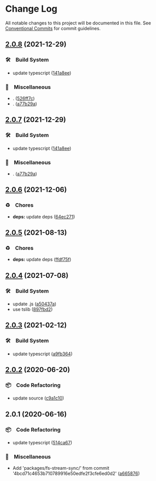 # Change Log

All notable changes to this project will be documented in this file.
See [Conventional Commits](https://conventionalcommits.org) for commit guidelines.

## [2.0.8](https://github.com/bluelovers/ws-iconv/compare/fs-stream-sync@2.0.6...fs-stream-sync@2.0.8) (2021-12-29)


### 🛠　Build System

* update typescript ([141a8ee](https://github.com/bluelovers/ws-iconv/commit/141a8eefbaeeb45f235f5cdceadaeaeb05d9acc7))


### 🔖　Miscellaneous

* . ([526ff7c](https://github.com/bluelovers/ws-iconv/commit/526ff7c919a83f407386c2e872170813bfc575d0))
* . ([a77b29a](https://github.com/bluelovers/ws-iconv/commit/a77b29ae69eb4e0c87d5120618c699273637510a))





## [2.0.7](https://github.com/bluelovers/ws-iconv/compare/fs-stream-sync@2.0.6...fs-stream-sync@2.0.7) (2021-12-29)


### 🛠　Build System

* update typescript ([141a8ee](https://github.com/bluelovers/ws-iconv/commit/141a8eefbaeeb45f235f5cdceadaeaeb05d9acc7))


### 🔖　Miscellaneous

* . ([a77b29a](https://github.com/bluelovers/ws-iconv/commit/a77b29ae69eb4e0c87d5120618c699273637510a))





## [2.0.6](https://github.com/bluelovers/ws-iconv/compare/fs-stream-sync@2.0.5...fs-stream-sync@2.0.6) (2021-12-06)


### ♻️　Chores

* **deps:** update deps ([64ec271](https://github.com/bluelovers/ws-iconv/commit/64ec2718aaa422a5d8761198824886410200c47f))





## [2.0.5](https://github.com/bluelovers/ws-iconv/compare/fs-stream-sync@2.0.4...fs-stream-sync@2.0.5) (2021-08-13)


### ♻️　Chores

* **deps:** update deps ([ffdf75f](https://github.com/bluelovers/ws-iconv/commit/ffdf75f27917b2698690436b66df040f2cc5cebc))





## [2.0.4](https://github.com/bluelovers/ws-iconv/compare/fs-stream-sync@2.0.3...fs-stream-sync@2.0.4) (2021-07-08)


### 🛠　Build System

* update .js ([a50437a](https://github.com/bluelovers/ws-iconv/commit/a50437a84acedeabe884b56978507ee04ea90d58))
* use tslib ([897fbd2](https://github.com/bluelovers/ws-iconv/commit/897fbd2808c31f284dd368759f715c450b033e5e))





## [2.0.3](https://github.com/bluelovers/ws-iconv/compare/fs-stream-sync@2.0.2...fs-stream-sync@2.0.3) (2021-02-12)


### 🛠　Build System

* update typescript ([a9fb364](https://github.com/bluelovers/ws-iconv/commit/a9fb3646f3686e851056c0c14b0689098cddb5c4))





## [2.0.2](https://github.com/bluelovers/ws-iconv/compare/fs-stream-sync@2.0.1...fs-stream-sync@2.0.2) (2020-06-20)


### 📦　Code Refactoring

* update source ([c9a1c10](https://github.com/bluelovers/ws-iconv/commit/c9a1c10f7447a6880a8594bc954dd0de8bd26788))





## 2.0.1 (2020-06-16)


### 📦　Code Refactoring

*  update typescript ([514ca67](https://github.com/bluelovers/ws-iconv/commit/514ca67c1213f555e51edd6672ac925978f07fb9))


### 🔖　Miscellaneous

* Add 'packages/fs-stream-sync/' from commit '4bcd71c4653b710789916e50edfe2f3cfe6ed0d2' ([a665876](https://github.com/bluelovers/ws-iconv/commit/a665876e4deaad524e145be1ea4f7c8257948ba9))
